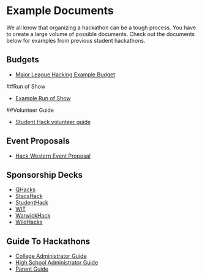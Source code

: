 # Example Documents

We all know that organizing a hackathon can be a tough process. You have to create a large volume of possible documents. Check out the documents below for examples from previous student hackathons.

## Budgets
- [Major League Hacking Example Budget](https://docs.google.com/spreadsheets/d/1ADKWatCbC3AhBKlyWOtVSqMcD6O6Y3FcwMTZwynPwDA/edit)

##Run of Show
- [Example Run of Show](https://docs.google.com/spreadsheets/d/1e2B4-AYUU3Y0xFmiTGLYfRosP2IdXxF1Ud5GvGh-6cE/edit?usp=sharing)

##Volunteer Guide
- [Student Hack volunteer guide](https://github.com/MLH/mlh-hackathon-organizer-guide/blob/master/Organizer-Resources/StudentHack%20Volunteer%20Guide.docx?raw=true)

## Event Proposals
- [Hack Western Event Proposal](https://github.com/MLH/hackathon-organizer-guide/blob/master/Organizer-Resources/Event%20Proposal%20Deck%20for%20Western%20University.pdf)

## Sponsorship Decks
- [QHacks](https://github.com/MLH/hackathon-organizer-guide/blob/master/Organizer-Resources/Previous-Sponsorship-Decks/QHacks_Sponsorship_Package.pdf)
- [StacsHack](https://github.com/MLH/hackathon-organizer-guide/blob/master/Organizer-Resources/Previous-Sponsorship-Decks/STACSHack%20Sponsorship.pdf)
- [StudentHack](https://github.com/MLH/hackathon-organizer-guide/blob/master/Organizer-Resources/Previous-Sponsorship-Decks/StudentHack%20Sponsorship.pdf)
- [WIT](https://github.com/MLH/hackathon-organizer-guide/blob/master/Organizer-Resources/Previous-Sponsorship-Decks/WIT%20Sponsorship%20Deck.pdf)
- [WarwickHack](https://github.com/MLH/hackathon-organizer-guide/blob/master/Organizer-Resources/Previous-Sponsorship-Decks/WarwickHACK%20Sponsorship.pdf)
- [WildHacks](https://github.com/MLH/hackathon-organizer-guide/blob/master/Organizer-Resources/Previous-Sponsorship-Decks/wildhacks_sponsor_packet.pdf)

## Guide To Hackathons
- [College Administrator Guide](https://mlh.io/college-administrator-hackathon-guide)
- [High School Administrator Guide](https://mlh.io/high-school-administrator-hackathon-guide)
- [Parent Guide](https://mlh.io/parent-hackathon-guide)
